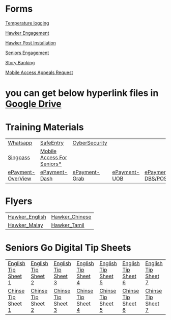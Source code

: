 

<H1>Forms</H1>

<body>


<a href="https://form.gov.sg/#!/5ed511c339b707001104ebc0" target="_blank" >Temperature logging</a>

<a href="http://go.gov.sg/hawkergodigital">Hawker Engagement</a>

<a href="https://form.gov.sg/#!/5ef8bf36d05786001138d5ce">Hawker Post Installation</a>

<a href="https://form.gov.sg/#!/5eddf3249731340014d9b36e">Seniors Engagement</a>


<a href="https://form.gov.sg/#!/5ef615d604a6cd00118ef242">Story Banking</a>

<a href="https://form.gov.sg/#!/5ef85a0def922700113f378e">Mobile Access Appeals Request</a>



<H1> you can get below hyperlink files in <a href = "https://drive.google.com/drive/folders/1svjDhQgUStXV5HHU3NV-yLV_5uCZSxIH?usp=sharing" >Google Drive </a> </H1>
  
<H1>Training Materials</H1>

<table>
  <tr>
    <td><a href="res/WhatsApp.pdf">Whatsapp</a></td>
    <td><a href="res/SafeEntry.pdf">SafeEntry</a></td> 
    <td><a href="res/Cybersecurity.pdf">CyberSecurity</a></td>
    <td></td>
  </tr>  
  <tr>
  <td><a href="res/SingPass v1.pdf">Singpass</a></td>
    <td><a href="res/Mobile Access for Seniors.pdf">Mobile Access For Seniors*</a></td>
  <td></td>
  <td></td>
    <td></td>
  </tr>
  
  <tr>
  <td><a href="res/ePayments - An Overview.pdf">ePayment-OverView</a></td>
  <td><a href="res/ePayments - DASH.pdf">ePayment-Dash</a></td>
  <td><a href="res/ePayments - GrabPay.pdf">ePayment-Grab</a></td>
  <td><a href="res/ePayments - UOB.pdf">ePayment-UOB</a></td>
  <td><a href="res/ePayments - DBS and POSB.pdf">ePayment-DBS/POSB</a></td>
  <td><a href="res/ePayments - OCBC.pdf">ePayment-OCBC</a></td>
  </tr>
 </table>

<H1>Flyers</H1>

<table>
  <tr>
    <td><a href="res/IMDA-004-T20E_Hawker_flyer_English.jpg">Hawker_English</a></td>
    <td><a href="res/IMDA-004-T20E_Hawker_flyer_Chinese.jpg">Hawker_Chinese</a></td>
  
  
  </tr>  
  
  <td><a href="res/IMDA-004-T20E_Hawker_flyer_Malay.jpg">Hawker_Malay</a></td>
  <td><a href="res/IMDA-004-T20E_Hawker_flyer_Tamil.jpg">Hawker_Tamil</a></td>
 </table>
 
 <H1>Seniors Go Digital Tip Sheets</H1>

<table>
  <tr>
    <td><a href="res/English Tip Sheet 1.pdf">English Tip Sheet 1</a></td>
    <td><a href="res/English Tip Sheet 2.pdf">English Tip Sheet 2</a></td>
    <td><a href="res/English Tip Sheet 3.pdf">English Tip Sheet 3</a></td>
    <td><a href="res/English Tip Sheet 4.pdf">English Tip Sheet 4</a></td>
    <td><a href="res/English Tip Sheet 5.pdf">English Tip Sheet 5</a></td>
    <td><a href="res/English Tip Sheet 6.pdf">English Tip Sheet 6</a></td>
    <td><a href="res/English Tip Sheet 7.pdf">English Tip Sheet 7</a></td>
  </tr>  
   <tr>
    <td><a href="res/Chinese Tip Sheet 1.pdf">Chinse Tip Sheet 1</a></td>
    <td><a href="res/Chinese Tip Sheet 2.pdf">Chinse Tip Sheet 2</a></td>
    <td><a href="res/Chinese Tip Sheet 3.pdf">Chinse Tip Sheet 3</a></td>
    <td><a href="res/Chinese Tip Sheet 4.pdf">Chinse Tip Sheet 4</a></td>
    <td><a href="res/Chinese Tip Sheet 5.pdf">Chinse Tip Sheet 5</a></td>
    <td><a href="res/Chinese Tip Sheet 6.pdf">Chinse Tip Sheet 6</a></td>
    <td><a href="res/Chinese Tip Sheet 7.pdf">Chinse Tip Sheet 7</a></td>
  </tr>
 </table>



</body>
